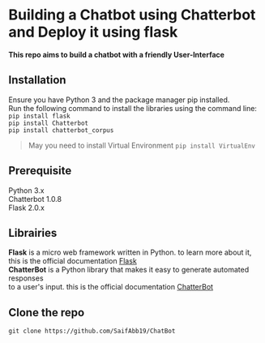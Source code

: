 # Building a Chatbot using Chatterbot and Deploy it using flask <br/>
**This repo aims to build a chatbot with a friendly User-Interface**
## Installation <br/>
Ensure you have Python 3 and the package manager pip installed.<br/>
Run the following command to install the libraries using the command line: <br/>
`pip install flask` <br/>
`pip install Chatterbot`<br/>
`pip install chatterbot_corpus` <br/>
> May you need to install Virtual Environment
> `pip install VirtualEnv`
## Prerequisite <br/>
Python 3.x <br/>
Chatterbot 1.0.8 <br/>
Flask 2.0.x <br/>
## Librairies <br/>
**Flask** is a micro web framework written in Python. to learn more about it, <br/>
this is the official documentation [Flask](https://flask.palletsprojects.com/en/2.0.x/) <br/>
**ChatterBot** is a Python library that makes it easy to generate automated responses <br/>
to a user's input. this is the official documentation [ChatterBot](https://chatterbot.readthedocs.io/en/stable/) <br/>
## Clone the repo <br/>
`git clone https://github.com/SaifAbb19/ChatBot`<br/>
